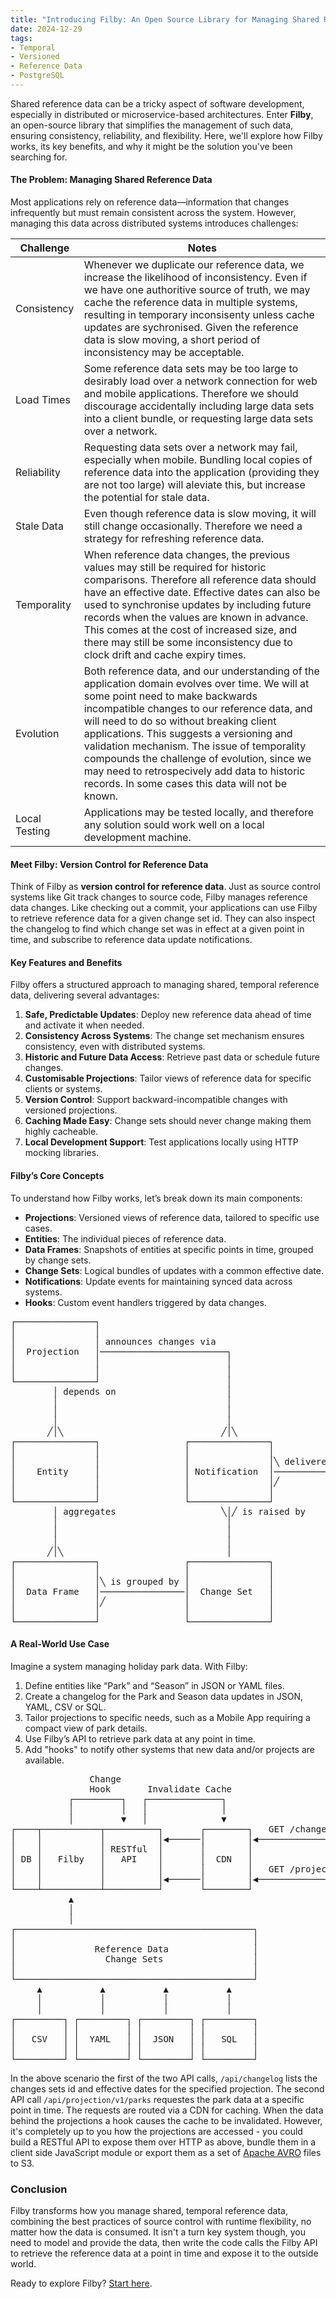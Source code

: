 ```yaml
---
title: "Introducing Filby: An Open Source Library for Managing Shared Reference Data"
date: 2024-12-29
tags:
- Temporal
- Versioned
- Reference Data
- PostgreSQL
---
```

Shared reference data can be a tricky aspect of software development, especially in distributed or microservice-based architectures. Enter **Filby**, an open-source library that simplifies the management of such data, ensuring consistency, reliability, and flexibility. Here, we'll explore how Filby works, its key benefits, and why it might be the solution you've been searching for.

#### The Problem: Managing Shared Reference Data

Most applications rely on reference data—information that changes infrequently but must remain consistent across the system. However, managing this data across distributed systems introduces challenges:

| Challenge     | Notes                                                                                                                                                                                                                                                                                                                                                                                                                                                                          |
| ------------- | ------------------------------------------------------------------------------------------------------------------------------------------------------------------------------------------------------------------------------------------------------------------------------------------------------------------------------------------------------------------------------------------------------------------------------------------------------------------------------ |
| Consistency   | Whenever we duplicate our reference data, we increase the likelihood of inconsistency. Even if we have one authoritive source of truth, we may cache the reference data in multiple systems, resulting in temporary inconsisenty unless cache updates are sychronised. Given the reference data is slow moving, a short period of inconsistency may be acceptable.                                                                                                             |
| Load Times    | Some reference data sets may be too large to desirably load over a network connection for web and mobile applications. Therefore we should discourage accidentally including large data sets into a client bundle, or requesting large data sets over a network.                                                                                                                                                                                                               |
| Reliability   | Requesting data sets over a network may fail, especially when mobile. Bundling local copies of reference data into the application (providing they are not too large) will aleviate this, but increase the potential for stale data.                                                                                                                                                                                                                                           |
| Stale Data    | Even though reference data is slow moving, it will still change occasionally. Therefore we need a strategy for refreshing reference data.                                                                                                                                                                                                                                                                                                                                      |
| Temporality   | When reference data changes, the previous values may still be required for historic comparisons. Therefore all reference data should have an effective date. Effective dates can also be used to synchronise updates by including future records when the values are known in advance. This comes at the cost of increased size, and there may still be some inconsistency due to clock drift and cache expiry times.                                                          |
| Evolution     | Both reference data, and our understanding of the application domain evolves over time. We will at some point need to make backwards incompatible changes to our reference data, and will need to do so without breaking client applications. This suggests a versioning and validation mechanism. The issue of temporality compounds the challenge of evolution, since we may need to retrospecively add data to historic records. In some cases this data will not be known. |
| Local Testing | Applications may be tested locally, and therefore any solution sould work well on a local development machine.                                                                                                                                                                                                                                                                                                                                                                        |

#### Meet Filby: Version Control for Reference Data

Think of Filby as **version control for reference data**. Just as source control systems like Git track changes to source code, Filby manages reference data changes. Like checking out a commit, your applications can use Filby to retrieve reference data for a given change set id. They can also inspect the changelog to find which change set was in effect at a given point in time, and subscribe to reference data update notifications.

#### Key Features and Benefits

Filby offers a structured approach to managing shared, temporal reference data, delivering several advantages:

1. **Safe, Predictable Updates**: Deploy new reference data ahead of time and activate it when needed.
2. **Consistency Across Systems**: The change set mechanism ensures consistency, even with distributed systems.
3. **Historic and Future Data Access**: Retrieve past data or schedule future changes.
4. **Customisable Projections**: Tailor views of reference data for specific clients or systems.
5. **Version Control**: Support backward-incompatible changes with versioned projections.
6. **Caching Made Easy**: Change sets should never change making them highly cacheable.
7. **Local Development Support**: Test applications locally using HTTP mocking libraries.

#### Filby’s Core Concepts

To understand how Filby works, let’s break down its main components:

- **Projections**: Versioned views of reference data, tailored to specific use cases.
- **Entities**: The individual pieces of reference data.
- **Data Frames**: Snapshots of entities at specific points in time, grouped by change sets.
- **Change Sets**: Logical bundles of updates with a common effective date.
- **Notifications**: Update events for maintaining synced data across systems.
- **Hooks**: Custom event handlers triggered by data changes.

<pre>
┌───────────────┐
│               │
│               │ announces changes via
│  Projection   │────────────────────────┐
│               │                        │
│               │                        │
└───────────────┘                        │
        │ depends on                     │
        │                                │
        │                                │
        │                                │
       ╱│╲                              ╱│╲
┌───────────────┐                ┌───────────────┐                 ┌──────────────┐
│               │                │               │                 │              │
│               │                │               │╲ delivered via  │              │
│    Entity     │                │ Notification  │─────────────────│     Hook     │
│               │                │               │╱                │              │
│               │                │               │                 │              │
└───────────────┘                └───────────────┘                 └──────────────┘
        │ aggregates                    ╲│╱ is raised by
        │                                │
        │                                │
        │                                │
       ╱│╲                               │
┌───────────────┐                ┌───────────────┐
│               │                │               │
│               │╲ is grouped by │               │
│  Data Frame   │────────────────│  Change Set   │
│               │╱               │               │
│               │                │               │
└───────────────┘                └───────────────┘
</pre>

#### A Real-World Use Case

Imagine a system managing holiday park data. With Filby:

1. Define entities like “Park” and “Season” in JSON or YAML files.
2. Create a changelog for the Park and Season data updates in JSON, YAML, CSV or SQL.
3. Tailor projections to specific needs, such as a Mobile App requiring a compact view of park details.
4. Use Filby’s API to retrieve park data at any point in time.
5. Add "hooks" to notify other systems that new data and/or projects are available.

<pre>
               Change
               Hook       Invalidate Cache
           ┌─────────┐   ┌──────────────┐
           │         │   │              │
           │         ▼   │              ▼
┌────┬───────────┬──────────┐       ┌────────┐   GET /changelog/parks/v1               ┌──────────┐
│    │           │          │◀──────│        │◀────────────────────────────────────────│          │
│    │           │ RESTful  │       │        │                                         │  Mobile  │
│ DB │   Filby   │   API    │       │  CDN   │                                         │   App    │
│    │           │          │       │        │   GET /projection/parks/v1?changeSet=29 │          │
│    │           │          │◀──────│        │◀────────────────────────────────────────│          │
└────┴───────────┴──────────┘       └────────┘                                         └──────────┘
           ▲
           │
           │
┌─────────────────────────────────────────────┐
│                                             │
│               Reference Data                │
│                 Change Sets                 │
│                                             │
└─────────────────────────────────────────────┘
     ▲           ▲           ▲           ▲
     │           │           │           │
     │           │           │           │
┌─────────┐ ┌─────────┐ ┌─────────┐ ┌─────────┐
│         │ │         │ │         │ │         │
│   CSV   │ │  YAML   │ │  JSON   │ │   SQL   │
│         │ │         │ │         │ │         │
└─────────┘ └─────────┘ └─────────┘ └─────────┘
</pre>
In the above scenario the first of the two API calls, `/api/changelog` lists the changes sets id and effective dates for the specified projection. The second API call `/api/projection/v1/parks` requestes the park data at a specific point in time. The requests are routed via a CDN for caching. When the data behind the projections a hook causes the cache to be invalidated.
However, it's completely up to you how the projections are accessed - you could build a RESTful API to expose them over HTTP as above, bundle them in a client side JavaScript module or export them as a set of [Apache AVRO](https://avro.apache.org/) files to S3.

### Conclusion

Filby transforms how you manage shared, temporal reference data, combining the best practices of source control with runtime flexibility, no matter how the data is consumed. It isn't a turn key system though, you need to model and provide the data, then write the code calls the Filby API to retrieve the reference data at a point in time and expose it to the outside world.

Ready to explore Filby? [Start here](https://github.com/acuminous/filby).
